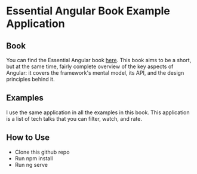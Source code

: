 # Essential Angular Book Example Application

## Book

You can find the Essential Angular book [here](http://leanpub.com/essential_angular). This book aims to be a short, but at the same time, fairly complete overview of the key aspects of Angular: it covers the framework's mental model, its API, and the design principles behind it. 

## Examples

I use the same application in all the examples in this book. This application is a list of tech talks that you can filter, watch, and rate.

## How to Use

* Clone this github repo
* Run npm install
* Run ng serve
